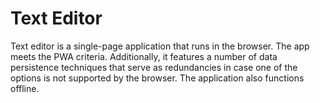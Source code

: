 # Text Editor

Text editor is a single-page application that runs in the browser. The app meets the PWA criteria. Additionally, it features a number of data persistence techniques that serve as redundancies in case one of the options is not supported by the browser. The application also functions offline.
